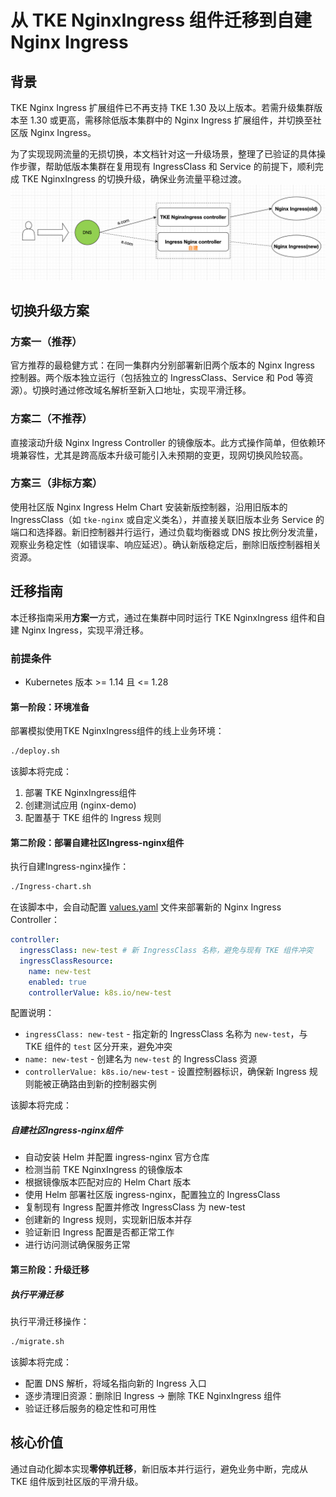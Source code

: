 # 从 TKE NginxIngress 组件迁移到自建 Nginx Ingress

## 背景
TKE Nginx Ingress 扩展组件已不再支持 TKE 1.30 及以上版本。若需升级集群版本至 1.30 或更高，需移除低版本集群中的 Nginx Ingress 扩展组件，并切换至社区版 Nginx Ingress。

为了实现现网流量的无损切换，本文档针对这一升级场景，整理了已验证的具体操作步骤，帮助低版本集群在复用现有 IngressClass 和 Service 的前提下，顺利完成 TKE NginxIngress 的切换升级，确保业务流量平稳过渡。
![img.png](img.png)
## 切换升级方案

### 方案一（推荐）
官方推荐的最稳健方式：在同一集群内分别部署新旧两个版本的 Nginx Ingress 控制器。两个版本独立运行（包括独立的 IngressClass、Service 和 Pod 等资源）。切换时通过修改域名解析至新入口地址，实现平滑迁移。

### 方案二（不推荐）
直接滚动升级 Nginx Ingress Controller 的镜像版本。此方式操作简单，但依赖环境兼容性，尤其是跨高版本升级可能引入未预期的变更，现网切换风险较高。

### 方案三（非标方案）
使用社区版 Nginx Ingress Helm Chart 安装新版控制器，沿用旧版本的 IngressClass（如 `tke-nginx` 或自定义类名），并直接关联旧版本业务 Service 的端口和选择器。新旧控制器并行运行，通过负载均衡器或 DNS 按比例分发流量，观察业务稳定性（如错误率、响应延迟）。确认新版稳定后，删除旧版控制器相关资源。

## 迁移指南
本迁移指南采用**方案一**方式，通过在集群中同时运行 TKE NginxIngress 组件和自建 Nginx Ingress，实现平滑迁移。

### 前提条件
- Kubernetes 版本 >= 1.14 且 <= 1.28


#### 第一阶段：环境准备
部署模拟使用TKE NginxIngress组件的线上业务环境：
```bash
./deploy.sh
```


该脚本将完成：
1. 部署 TKE NginxIngress组件
2. 创建测试应用 (nginx-demo)
3. 配置基于 TKE 组件的 Ingress 规则

#### 第二阶段：部署自建社区Ingress-nginx组件
执行自建Ingress-nginx操作：
```bash
./Ingress-chart.sh
```


在该脚本中，会自动配置 [values.yaml](file:///Users/tangtang/Desktop/Go/src/PlayBook-TKE/nginx-ingress->ingress-nginx/values.yaml) 文件来部署新的 Nginx Ingress Controller：

```yaml
controller:
  ingressClass: new-test # 新 IngressClass 名称，避免与现有 TKE 组件冲突
  ingressClassResource:
    name: new-test
    enabled: true
    controllerValue: k8s.io/new-test
```


配置说明：
- `ingressClass: new-test` - 指定新的 IngressClass 名称为 `new-test`，与 TKE 组件的 `test` 区分开来，避免冲突
- `name: new-test` - 创建名为 `new-test` 的 IngressClass 资源
- `controllerValue: k8s.io/new-test` - 设置控制器标识，确保新 Ingress 规则能被正确路由到新的控制器实例

该脚本将完成：

##### 自建社区Ingress-nginx组件
- 自动安装 Helm 并配置 ingress-nginx 官方仓库
- 检测当前 TKE NginxIngress 的镜像版本
- 根据镜像版本匹配对应的 Helm Chart 版本
- 使用 Helm 部署社区版 ingress-nginx，配置独立的 IngressClass
- 复制现有 Ingress 配置并修改 IngressClass 为 new-test
- 创建新的 Ingress 规则，实现新旧版本并存
- 验证新旧 Ingress 配置是否都正常工作
- 进行访问测试确保服务正常


#### 第三阶段：升级迁移
##### 执行平滑迁移
执行平滑迁移操作：
```bash
./migrate.sh
```
该脚本将完成：
- 配置 DNS 解析，将域名指向新的 Ingress 入口
- 逐步清理旧资源：删除旧 Ingress → 删除 TKE NginxIngress 组件
- 验证迁移后服务的稳定性和可用性


## 核心价值
通过自动化脚本实现**零停机迁移**，新旧版本并行运行，避免业务中断，完成从 TKE 组件版到社区版的平滑升级。